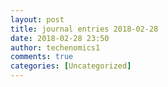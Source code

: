 ```yaml
---
layout: post
title: journal entries 2018-02-28
date: 2018-02-28 23:50
author: techenomics1
comments: true
categories: [Uncategorized]
---
```

